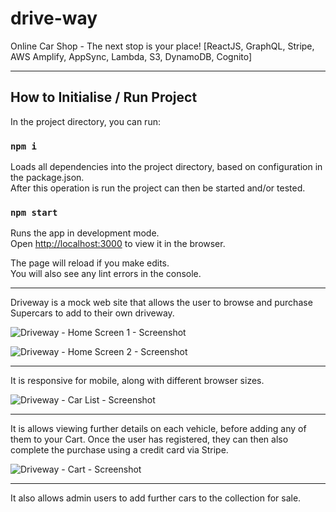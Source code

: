 # drive-way
Online Car Shop - The next stop is your place! [ReactJS, GraphQL, Stripe, AWS Amplify, AppSync, Lambda, S3, DynamoDB, Cognito]

***

## How to Initialise / Run Project

In the project directory, you can run:

### `npm i`

Loads all dependencies into the project directory, based on configuration in the package.json.<br />
After this operation is run the project can then be started and/or tested.

### `npm start`

Runs the app in development mode.<br />
Open [http://localhost:3000](http://localhost:3000) to view it in the browser.

The page will reload if you make edits.<br />
You will also see any lint errors in the console.

***

Driveway is a mock web site that allows the user to browse and purchase Supercars to add to their own driveway.

![Driveway - Home Screen 1 - Screenshot](https://seren1ty-github-images.s3-ap-southeast-2.amazonaws.com/drive-way/drive-way_1_small.png)

![Driveway - Home Screen 2 - Screenshot](https://seren1ty-github-images.s3-ap-southeast-2.amazonaws.com/drive-way/drive-way_2_small.png)


***

It is responsive for mobile, along with different browser sizes.

![Driveway - Car List - Screenshot](https://seren1ty-github-images.s3-ap-southeast-2.amazonaws.com/drive-way/drive-way_3_small.png)


***

It is allows viewing further details on each vehicle, before adding any of them to your Cart. Once the user has registered, they can then also complete the purchase using a credit card via Stripe.

![Driveway - Cart - Screenshot](https://seren1ty-github-images.s3-ap-southeast-2.amazonaws.com/drive-way/drive-way_4_small.png)


***

It also allows admin users to add further cars to the collection for sale.